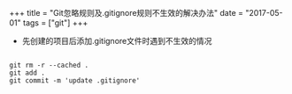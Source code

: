 +++
title = "Git忽略规则及.gitignore规则不生效的解决办法"
date = "2017-05-01"
tags = ["git"]
+++

* 先创建的项目后添加.gitignore文件时遇到不生效的情况

```

git rm -r --cached .
git add .
git commit -m 'update .gitignore'
```
